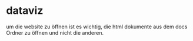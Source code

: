 # dataviz

um die website zu öffnen ist es wichtig, die html dokumente aus dem docs Ordner zu öffnen und nicht die anderen.